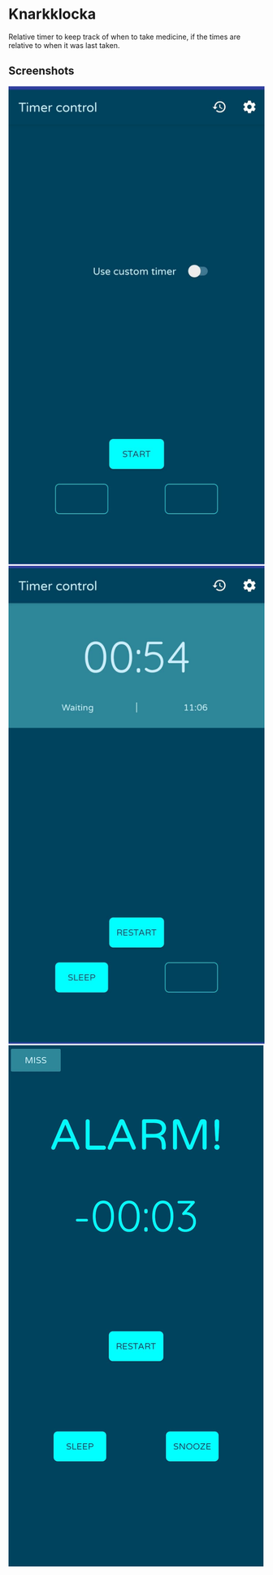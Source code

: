 # Knarkklocka
Relative timer to keep track of when to take medicine, if the times are relative to when it was last taken.

## Screenshots

![Waiting](https://github.com/kasanari/knarkklocka/blob/master/waiting.jpg)
![Running](https://github.com/kasanari/knarkklocka/blob/master/running.jpg)
![Alarm](https://github.com/kasanari/knarkklocka/blob/master/alarm.jpg)
